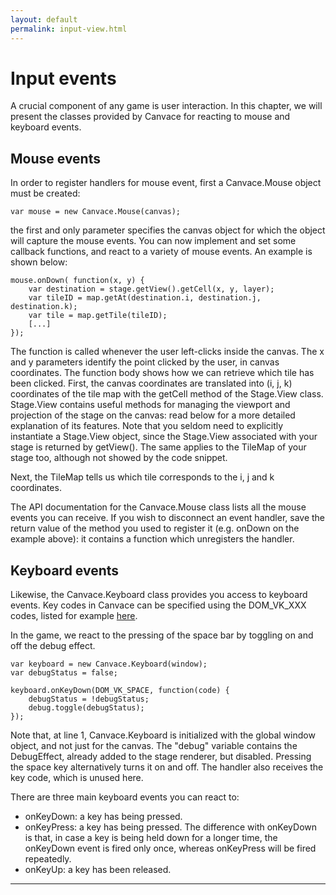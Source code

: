 ```yaml
---
layout: default
permalink: input-view.html
---
```


# Input events
A crucial component of any game is user interaction. In this chapter, we will present the classes provided by Canvace for reacting to mouse and keyboard events.

## Mouse events
In order to register handlers for mouse event, first a Canvace.Mouse object must be created:

    var mouse = new Canvace.Mouse(canvas);

the first and only parameter specifies the canvas object for which the object will capture the mouse events.
You can now implement and set some callback functions, and react to a variety of mouse events. An example is shown below:

    mouse.onDown( function(x, y) {
        var destination = stage.getView().getCell(x, y, layer);
        var tileID = map.getAt(destination.i, destination.j, destination.k);
        var tile = map.getTile(tileID);
        [...]
    });

The function is called whenever the user left-clicks inside the canvas. The x and y parameters identify the point clicked by the user, in canvas coordinates.
The function body shows how we can retrieve which tile has been clicked. First, the canvas coordinates are translated into (i, j, k) coordinates of the tile map with
the getCell method of the Stage.View class.
Stage.View contains useful methods for managing the viewport and projection of the stage on the canvas: read below for a more detailed explanation of its features.
Note that you seldom need to explicitly instantiate a Stage.View object, since the Stage.View associated with your stage is returned by getView(). The same applies
to the TileMap of your stage too, although not showed by the code snippet.

Next, the TileMap tells us which tile corresponds to the i, j and k coordinates.

The API documentation for the Canvace.Mouse class lists all the mouse events you can receive. If you wish to disconnect an event handler, save the return value of
the method you used to register it (e.g. onDown on the example above): it contains a function which unregisters the handler.

## Keyboard events
Likewise, the Canvace.Keyboard class provides you access to keyboard events. Key codes in Canvace can be specified using the DOM_VK_XXX codes, listed for example
[here](https://developer.mozilla.org/en-US/docs/DOM/KeyboardEvent "KeyBoardEvent by Mozilla").

In the game, we react to the pressing of the space bar by toggling on and off the debug effect.

    var keyboard = new Canvace.Keyboard(window);
    var debugStatus = false;

    keyboard.onKeyDown(DOM_VK_SPACE, function(code) {
        debugStatus = !debugStatus;
        debug.toggle(debugStatus);
    });
    
Note that, at line 1, Canvace.Keyboard is initialized with the global window object, and not just for the canvas. The "debug" variable contains the DebugEffect,
already added to the stage renderer, but disabled. Pressing the space key alternatively turns it on and off. The handler also receives the key code, which is
unused here.

There are three main keyboard events you can react to:
- onKeyDown: a key has being pressed.
- onKeyPress: a key has being pressed. The difference with onKeyDown is that, in case a key is being held down for a longer time, the onKeyDown event is fired only
once, whereas onKeyPress will be fired repeatedly.
- onKeyUp: a key has been released.

----------------------------